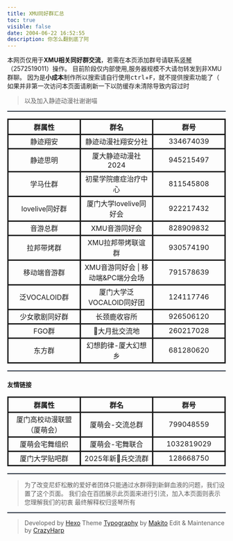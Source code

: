 ```yaml
---
title: XMU同好群汇总
toc: true
visible: false
date: 2004-06-22 16:52:55 
description: 你怎么翻到底了阿
---
```

本网页仅用于**XMU相关同好群交流**，若需在本页添加群号请联系[竖琴](http://www.crazyharp.icu/about/index.html)（2572519011）操作。
目前阶段仅内部使用,服务器规模不大请勿转发到非XMU群聊。
因为是**小成本**制作所以搜索请自行使用<kbd>ctrl</kbd>+<kbd>F</kbd>，就不提供搜索功能了（
如果并非第一次访问本页面请刷新一下以防缓存未清除导致内容过时
> 以及加入静迹动漫社谢谢喵

***
<style> td, th,tr,thead{ border: solid;text-align: center;} hr{border-top: 1px solid #2e405b;}</style>
<table>
  <thead>
    <tr>
      <th style="width: 25%;">群属性</th>
      <th style="width: 25%;">群名</th>
      <th style="width: 25%;">群号</th>
    </tr>
  </thead>
  <tbody>
    <tr>
      <td>静迹翔安</td>
      <td>静迹动漫社翔安分社</td>
      <td>334674039</td>
    </tr>
    <tr>
      <td>静迹思明</td>
      <td>厦大静迹动漫社2024</td>
      <td>945215497</td>
    </tr>
    <tr>
      <td>学马仕群</td>
      <td>初星学院癔症治疗中心</td>
      <td>811545808</td>
    </tr>
    <tr>
      <td>lovelive同好群    </td>
      <td>厦门大学lovelive同好会</td>
      <td>922217432</td>
    </tr>
    <tr>
      <td>音游总群    </td>
      <td>XMU音游同好会</td>
      <td>828909832</td>
    </tr>
    <tr>
      <td>拉邦带烤群    </td>
      <td>XMU拉邦带烤联谊群</td>
      <td>930574190</td>
    </tr>
     <tr>
      <td>移动端音游群    </td>
      <td>XMU音游同好会 | 移动端&PC端分会场</td>
      <td>791578639</td>
    </tr>
    <tr>
      <td>泛VOCALOID群    </td>
      <td>厦门大学泛VOCALOID同好团</td>
      <td>124117746</td>
    </tr>
    <tr>
      <td>少女歌剧同好群    </td>
      <td>长颈鹿收容所</td>
      <td>926506120</td>
    </tr>
    <tr>
      <td>FGO群    </td>
      <td>🦐大月批交流地</td>
      <td>260217028</td>
    </tr>
    <tr>
      <td>东方群    </td>
      <td>幻想韵律-厦大幻想乡</td>
      <td>681280620</td>
    </tr>
  </tbody>
</table>

***

#### 友情链接
<table>
  <thead>
    <tr>
      <th style="width: 25%;">群属性</th>
      <th style="width: 25%;">群名</th>
      <th style="width: 25%;">群号</th>
    </tr>
  </thead>
  <tbody>
    <tr>
      <td>厦门高校动漫联盟（厦萌会）</td>
      <td>厦萌会-交流总群</td>
      <td>799048559</td>
    </tr>
    <tr>
      <td>厦萌会宅舞组织</td>
      <td>厦萌会-宅舞联合</td>
      <td>1032819029</td>
    </tr>
    <tr>
      <td>厦门大学贴吧群 </td>
      <td>2025年新🦐兵交流群</td>
      <td>128668750</td>
    </tr>
  </tbody>
</table>

***

> 为了改变尼虾松散的爱好者团体只能通过水群得到新鲜血液的问题，我们设置了这个页面。
> 我们会在百团展示此页面来进行引流，加入本页面则表示您理解我们的初衷
> 最终解释权归竖琴所有


***


>Developed by [Hexo](https://hexo.io)
>Theme [Typography](https://github.com/SumiMakito/hexo-theme-typography) by [Makito](https://keep.moe)
>Edit & Maintenance by [CrazyHarp](http://www.crazyharp.icu/about/index.html) 

